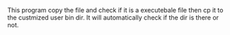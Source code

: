 This program copy the file and check if it is a executebale file then cp it to the custmized user bin dir.
It will automatically check if the dir is there or not.
